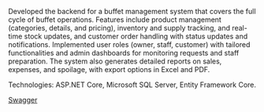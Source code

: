 Developed the backend for a buffet management system that covers the full cycle of buffet operations. Features include product management (categories, details, and pricing), inventory and supply tracking, and real-time stock updates, and customer order handling with status updates and notifications. Implemented user roles (owner, staff, customer) with tailored functionalities and admin dashboards for monitoring requests and staff preparation. The system also generates detailed reports on sales, expenses, and spoilage, with export options in Excel and PDF.

Technologies: ASP.NET Core, Microsoft SQL Server, Entity Framework Core.

[Swagger]([https://TTSE17.github.io/Facebook/Login_Signup/login_signup.html](https://buffet.runasp.net/swagger/index.html))
